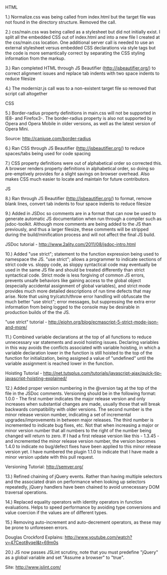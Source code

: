 HTML

1.) Normalize.css was being called from index.html but the target file was not found in the directory structure. Removed the call.

2.) css/main.css was being called as a stylesheet but did not initially exist. I split all the embedded CSS out of index.html and into a new file I created at the css/main.css location. One additional server call is needed to use an external stylesheet versus embedded CSS declarations via style tags but the code is more semantically correct by separating the CSS styling information from the markup.

3.) Ran completed HTML through JS Beautifier (http://jsbeautifier.org/) to correct alignment issues and replace tab indents with two space indents to reduce filesize

4.) The modernizr.js call was to a non-existent target file so removed that script call altogether



CSS

5.) Border-radius property definitions in main.css will not be supported in IE8- and Firefox3-. The border-radius property is also not supported by Opera and Opera Mobile in older versions, as well as the latest version of Opera Mini. 

Source: http://caniuse.com/border-radius

6.) Ran CSS through JS Beautifier (http://jsbeautifier.org/) to reduce spaces/tabs being used for code spacing

7.) CSS property definitions were out of alphabetical order so corrected this. A browser renders property definitions in alphabetical order, so doing so pre-emptively provides for a slight savings on browser overhead. Also makes CSS much easier to locate and maintain for future contributors.



JS

8.) Ran through JS Beautifier (http://jsbeautifier.org/) to format, remove blank lines, convert tab indents to four space indents to reduce filesize

9.) Added in JSDoc so comments are in a format that can now be used to generate automatic JS documentation when run through a compiler such as jsdoc-toolkit. Although more comments are being added to the JS than previously, and thus a larger filesize, these comments will be stripped during the build/minification process and will not affect the final JS build. 

JSDoc tutorial - http://www.2ality.com/2011/08/jsdoc-intro.html

10.) Added "use strict"; statement to the function expression being used to namespace the JS. "use strict"; allows a programmer to  indicate sections of strict code vs. sloppy code, as sloppy syntactical code may eventually be used in the same JS file and should be treated differently than strict syntactical code. Strict mode is less forgiving of common JS errors, prevents unsafe behaviors like gaining access to the global object (especially accidental assignment of global variables), and strict mode provides much more detailed descriptions of run time defects that may arise. Note that using try/catch/throw error handling will obfuscate the much better "use strict"; error messages, but suppressing the extra error information from being logged to the console may be desirable in production builds of the the JS. 

"use strict" tutorial - http://ejohn.org/blog/ecmascript-5-strict-mode-json-and-more/

11.) Combined variable declarations at the top of all functions to reduce unnecessary var statements and avoid hoisting issues. Declaring variables in this way avoids the conflicts associated with variable hoisting, in which a variable declaration lower in the function is still hoisted to the top of the function for initialization, being assigned a value of "undefined" until the variable assignment is reached lower in the function.       

Hoisting Tutorial - http://net.tutsplus.com/tutorials/javascript-ajax/quick-tip-javascript-hoisting-explained/

12.) Added proper version numbering in the @version tag at the top of the file in the JSDoc comments. Versioning should be in the following format: 1.0.0 - The first number indicates the major release version and only increases when substantial changes are made, usually those that will break backwards compatibility with older versions. The second number is the minor release version number, indicating a set of incremental upgrades/improvements in between major releases. The third number is incremented to indicate bug fixes, etc. Not that when increasing a major or minor version number that all numbers to the right of the number being changed will return to zero. If I had a first release version like this - 1.3.45 - and incremented the minor release version number, the version becomes 1.4.0 to indicate no bug/defect fixes have been applied to this minor release version yet. I have numbered the plugin 1.1.0 to indicate that I have made a minor version update with this pull request.

Versioning Tutorial: http://semver.org/

13.) Refined chaining of jQuery events. Rather than having multiple selectors and the associated drain on performance when looking up selectors repeatedly, jQuery handlers have been chained to avoid unnecessary DOM traversal operations.

14.) Replaced equality operators with identity operators in function evaluations. Helps to speed performance by avoiding type conversions and value coercion if the values are of different types.

15.) Removing auto-increment and auto-decrement operators, as these may be prone to unforeseen errors.

Douglas Crockford Explains: http://www.youtube.com/watch?v=47Ceot8yqeI&t=69m0s

20.) JS now passes JSLint scrutiny, note that you must predefine "jQuery" as a global variable and set "Assume a browser" to "true". 

Site: http://www.jslint.com/

